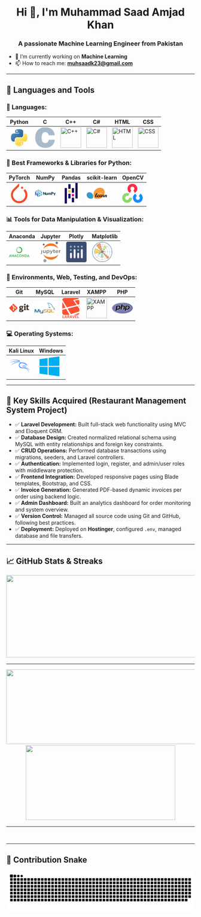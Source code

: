 <h1 align="center">Hi 👋, I'm Muhammad Saad Amjad Khan</h1>
<h3 align="center">A passionate Machine Learning Engineer from Pakistan</h3>

- 🔭 I’m currently working on **Machine Learning**
- 📫 How to reach me: **muhsaadk23@gmail.com**

---

## 🧠 Languages and Tools

<div>

### 🚀 Languages:
| Python | C | C++ | C# | HTML | CSS |
|--------|----|-----|-----|------|------|
| <img src="https://github.com/devicons/devicon/blob/master/icons/python/python-original.svg" title="Python" width="55" height="55"/> | <img src="https://github.com/devicons/devicon/blob/master/icons/c/c-original.svg" title="C" width="55" height="55"/> | <img src="https://cdn.jsdelivr.net/gh/devicons/devicon@latest/icons/cplusplus/cplusplus-original.svg" title="C++" width="55" height="55"/> | <img src="https://cdn.jsdelivr.net/gh/devicons/devicon@latest/icons/csharp/csharp-original.svg" title="C#" width="55" height="55"/> | <img src="https://cdn.jsdelivr.net/gh/devicons/devicon@latest/icons/html5/html5-original.svg" title="HTML" width="55" height="55"/> | <img src="https://cdn.jsdelivr.net/gh/devicons/devicon@latest/icons/css3/css3-original.svg" title="CSS" width="55" height="55"/> |

### 🧰 Best Frameworks & Libraries for Python:

| PyTorch | NumPy | Pandas | scikit-learn | OpenCV |
|---------|-------|--------|--------------|--------|
| <img src="https://github.com/devicons/devicon/blob/master/icons/pytorch/pytorch-original.svg" title="PyTorch" width="55" height="55"/> | <img src="https://github.com/devicons/devicon/blob/master/icons/numpy/numpy-original-wordmark.svg" title="NumPy" width="55" height="55"/> | <img src="https://github.com/devicons/devicon/blob/master/icons/pandas/pandas-original.svg" title="Pandas" width="55" height="55"/> | <img src="https://github.com/devicons/devicon/blob/master/icons/scikitlearn/scikitlearn-original.svg" title="scikit-learn" width="55" height="55"/> | <img src="https://github.com/devicons/devicon/blob/master/icons/opencv/opencv-original.svg" title="OpenCV" width="55" height="55"/> |

### 📊 Tools for Data Manipulation & Visualization:

| Anaconda | Jupyter | Plotly | Matplotlib |
|----------|---------|--------|------------|
| <img src="https://github.com/devicons/devicon/blob/master/icons/anaconda/anaconda-original-wordmark.svg" title="Anaconda" width="55" height="55"/> | <img src="https://github.com/devicons/devicon/blob/master/icons/jupyter/jupyter-original-wordmark.svg" title="Jupyter" width="55" height="55"/> | <img src="https://github.com/devicons/devicon/blob/master/icons/plotly/plotly-original.svg" title="Plotly" width="55" height="55"/> | <img src="https://github.com/devicons/devicon/blob/master/icons/matplotlib/matplotlib-original.svg" title="Matplotlib" width="55" height="55"/> |

### 🧪 Environments, Web, Testing, and DevOps:

| Git | MySQL | Laravel | XAMPP | PHP |
|-----|-------|---------|-------|-----|
| <img src="https://github.com/devicons/devicon/blob/master/icons/git/git-original-wordmark.svg" title="Git" width="55" height="55"/> | <img src="https://github.com/devicons/devicon/blob/master/icons/mysql/mysql-original-wordmark.svg" title="MySQL" width="55" height="55"/> | <img src="https://github.com/devicons/devicon/blob/master/icons/laravel/laravel-plain-wordmark.svg" title="Laravel" width="55" height="55"/> | <img src="https://www.svgrepo.com/show/374171/xampp.svg" title="XAMPP" width="55" height="55"/> | <img src="https://github.com/devicons/devicon/blob/master/icons/php/php-original.svg" title="PHP" width="55" height="55"/> |

### 💻 Operating Systems:

| Kali Linux | Windows |
|------------|---------|
| <img src="https://github.com/canaleal/devicon/blob/new-icon-kali-linux/icons/kalilinux/kalilinux-original-wordmark.svg" title="Kali Linux" width="55" height="55"/> | <img src="https://github.com/devicons/devicon/blob/master/icons/windows8/windows8-original.svg" title="Windows" width="55" height="55"/> |

</div>

---

## 🧠 Key Skills Acquired (Restaurant Management System Project)

- ✅ **Laravel Development:** Built full-stack web functionality using MVC and Eloquent ORM.
- ✅ **Database Design:** Created normalized relational schema using MySQL with entity relationships and foreign key constraints.
- ✅ **CRUD Operations:** Performed database transactions using migrations, seeders, and Laravel controllers.
- ✅ **Authentication:** Implemented login, register, and admin/user roles with middleware protection.
- ✅ **Frontend Integration:** Developed responsive pages using Blade templates, Bootstrap, and CSS.
- ✅ **Invoice Generation:** Generated PDF-based dynamic invoices per order using backend logic.
- ✅ **Admin Dashboard:** Built an analytics dashboard for order monitoring and system overview.
- ✅ **Version Control:** Managed all source code using Git and GitHub, following best practices.
- ✅ **Deployment:** Deployed on **Hostinger**, configured `.env`, managed database and file transfers.

---

## 📈 GitHub Stats & Streaks

<p align="center">
  <img width="800" height="220" src="https://streak-stats.demolab.com?user=sammorozov&theme=highcontrast&hide_border=true&border_radius=5&card_width=800">
</p>

---

<p align="center">
  <img width="600" height="200" src="https://github-readme-stats.vercel.app/api?username=saadamjad23&show_icons=true&theme=vision-friendly-dark">
  <img width="400" height="200" src="https://github-readme-stats.vercel.app/api/top-langs/?username=saadamjad23&layout=compact&theme=vision-friendly-dark">
</p>

---

<div id="header" align="center">
  <img src="https://komarev.com/ghpvc/?username=saadamjad23&style=for-the-badge&color=orange" alt=""/>
</div>

---

## 🐍 Contribution Snake

<picture>
  <source media="(prefers-color-scheme: dark)" srcset="https://raw.githubusercontent.com/platane/snk/output/github-contribution-grid-snake-dark.svg" />
  <source media="(prefers-color-scheme: light)" srcset="https://raw.githubusercontent.com/platane/snk/output/github-contribution-grid-snake.svg" />
  <img alt="github contribution grid snake animation" src="https://raw.githubusercontent.com/platane/snk/output/github-contribution-grid-snake.svg" />
</picture>
